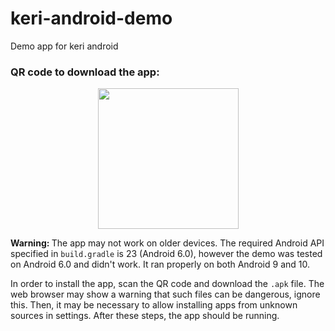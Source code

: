 # keri-android-demo
Demo app for keri android

### QR code to download the app:
<p align = "middle">
  <img src = "https://user-images.githubusercontent.com/83274413/165176546-c1068140-1b41-41d6-83d6-7d7d828da56f.png" width="225"/>
</p>

<b> Warning: </b> The app may not work on older devices. The required Android API specified in `build.gradle` is 23 (Android 6.0), however the demo was tested on Android 6.0 and didn't work. It ran properly on both Android 9 and 10.

In order to install the app, scan the QR code and download the `.apk` file. The web browser may show a warning that such files can be dangerous, ignore this. Then, it may be necessary to allow installing apps from unknown sources in settings. After these steps, the app should be running.
